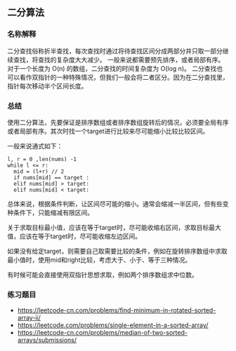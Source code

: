 ## 二分算法

### 名称解释

二分查找俗称折半查找，每次查找时通过将待查找区间分成两部分并只取一部分继续查找，将查找的复杂度大大减少。
一般来说都需要预先排序，或者局部有序。
对于一个长度为 O(n) 的数组，二分查找的时间复杂度为 O(log n)。
二分查找也可以看作双指针的一种特殊情况，但我们一般会将二者区分。因为在二分查找里，指针每次移动半个区间长度。

### 总结

使用二分算法，先要保证是排序数组或者排序数组旋转后的情况，必须要全局有序或者局部有序。其次时找一个target进行比较来尽可能缩小比较比较区间。

一般来说通式如下：
```
l, r = 0 ,len(nums) -1
while l <= r:
  mid = (l+r) // 2
  if nums[mid] == target :  
  elif nums[mid] > target:
  elif nums[mid] < target:
```

总体来说，根据条件判断，让区间尽可能的缩小。通常会缩减一半区间，但有些变种条件下，只能缩减有限区间。

关于求取目标最小值，应该在等于target时，尽可能收缩右区间，求取目标最大值，应该在等于target时，尽可能收缩左边区间。

如果没有给定target，则需要自己取需要比较的条件，例如在旋转排序数组中求取最小值时，使用mid和right比较，考虑大于、小于、等于三种情况。

有时候可能会直接使用双指针思想求取，例如两个排序数组求中位数。

### 练习题目

- https://leetcode-cn.com/problems/find-minimum-in-rotated-sorted-array-ii/
- https://leetcode.com/problems/single-element-in-a-sorted-array/
- https://leetcode-cn.com/problems/median-of-two-sorted-arrays/submissions/

  

